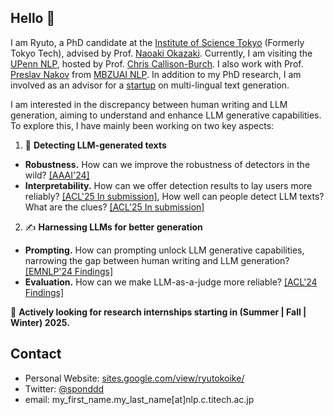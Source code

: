 ## Hello 👋
I am Ryuto, a PhD candidate at the [Institute of Science Tokyo](https://www.isct.ac.jp/en) (Formerly Tokyo Tech), advised by Prof. [Naoaki Okazaki](https://www.chokkan.org/index.en.html). Currently, I am visiting the [UPenn NLP](https://nlp.cis.upenn.edu/), hosted by Prof. [Chris Callison-Burch](https://www.cis.upenn.edu/~ccb/). I also work with Prof. [Preslav Nakov](https://mbzuai.ac.ae/study/faculty/preslav-nakov/) from [MBZUAI NLP](https://mbzuai.ac.ae/research-department/natural-language-processing-department/). In addition to my PhD research, I am involved as an advisor for a [startup](https://3keigo.com/) on multi-lingual text generation.


I am interested in the discrepancy between human writing and LLM generation, aiming to understand and enhance LLM generative capabilities. To explore this, I have mainly been working on two key aspects:
1.  🔎 **Detecting LLM-generated texts**
- **Robustness.** How can we improve the robustness of detectors in the wild? [[AAAI'24]](https://arxiv.org/pdf/2307.11729)
- **Interpretability.** How can we offer detection results to lay users more reliably?  [[ACL'25 In submission]](https://www.arxiv.org/pdf/2502.11336), How well can people detect LLM texts? What are the clues? [[ACL'25 In submission]](https://arxiv.org/pdf/2502.11614)
2. ✍️ **Harnessing LLMs for better generation**
- **Prompting.** How can prompting unlock LLM generative capabilities, narrowing the gap between human writing and LLM generation?  [[EMNLP'24 Findings]](https://arxiv.org/pdf/2311.08369)
- **Evaluation.** How can we make LLM-as-a-judge more reliable? [[ACL'24 Findings]](https://arxiv.org/pdf/2402.15987)


📢 **Actively looking for research internships starting in (Summer | Fall | Winter) 2025.**

## Contact
- Personal Website: [sites.google.com/view/ryutokoike/](https://sites.google.com/view/ryutokoike/)
- Twitter: [@sponddd](https://x.com/sponddd)
- email: my_first_name.my_last_name[at]nlp.c.titech.ac.jp
